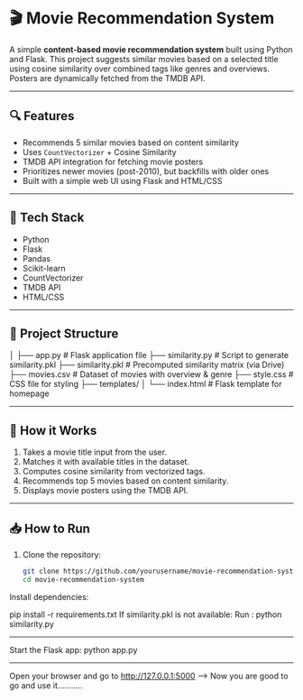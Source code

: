 # 🎬 Movie Recommendation System

A simple **content-based movie recommendation system** built using Python and Flask. This project suggests similar movies based on a selected title using cosine similarity over combined tags like genres and overviews. Posters are dynamically fetched from the TMDB API.

---

## 🔍 Features

- Recommends 5 similar movies based on content similarity
- Uses `CountVectorizer` + Cosine Similarity
- TMDB API integration for fetching movie posters
- Prioritizes newer movies (post-2010), but backfills with older ones
- Built with a simple web UI using Flask and HTML/CSS

---

## 🚀 Tech Stack

- Python
- Flask
- Pandas
- Scikit-learn
- CountVectorizer
- TMDB API
- HTML/CSS

---

## 📂 Project Structure

│
├── app.py # Flask application file
├── similarity.py # Script to generate similarity.pkl
├── similarity.pkl # Precomputed similarity matrix (via Drive)
├── movies.csv # Dataset of movies with overview & genre
├── style.css # CSS file for styling
├── templates/
│ └── index.html # Flask template for homepage

---

## 🧠 How it Works

1. Takes a movie title input from the user.
2. Matches it with available titles in the dataset.
3. Computes cosine similarity from vectorized tags.
4. Recommends top 5 movies based on content similarity.
5. Displays movie posters using the TMDB API.

---

## 📥 How to Run

1. Clone the repository:
   ```bash
   git clone https://github.com/yourusername/movie-recommendation-system.git
   cd movie-recommendation-system
Install dependencies:

pip install -r requirements.txt
If similarity.pkl is not available:
Run : 
python similarity.py

----

Start the Flask app:
python app.py

----

Open your browser and go to http://127.0.0.1:5000
--> Now you are good to go and use it...........

